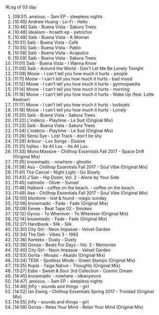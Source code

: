 #Log of 03 day

1. [09:51] .anxious. - 3am EP - sleepless nights
1. [10:45] Andrew Huang - Lo-Fi - Hello
1. [10:46] Saib - Buena Vista - Sakura Trees
1. [10:48] idealism - hiraeth ep - petrichor
1. [10:49] Saib - Buena Vista - A Woman
1. [10:51] Saib - Buena Vista - Café
1. [10:55] Saib - Buena Vista - Pablo
1. [10:58] Saib - Buena Vista - Acapulco
1. [10:59] Saib - Buena Vista - Sakura Trees
1. [11:01] Saib - Buena Vista - I Wanna Know
1. [11:06] Saib - Around the World - Don't Let Me Be Lonely Tonight
1. [11:09] Moow - I can't tell you how much it hurts - people
1. [11:11] Moow - I can't tell you how much it hurts - bad mood
1. [11:12] Moow - I can't tell you how much it hurts - gymnopaedia
1. [11:14] Moow - I can't tell you how much it hurts - morning
1. [11:16] Moow - I can't tell you how much it hurts - Wake Up (feat. Lotte Kestner)
1. [11:17] Moow - I can't tell you how much it hurts - luvboats
1. [11:18] Moow - I can't tell you how much it hurts - Lonely
1. [11:20] Saib - Buena Vista - Sakura Trees
1. [11:22] L'indécis - Playtime - Le Sud (Original Mix)
1. [11:23] Saib - Buena Vista - Sakura Trees
1. [11:24] L'indécis - Playtime - Le Sud (Original Mix)
1. [11:26] Sensi Sye - Lost Track - don't be shy
1. [11:29] Arbour - Luv Songs - Elusive
1. [11:31] fujitsu - Its All Luv. - Its All Luv.
1. [11:33] Mono:Massive - Chillhop Essentials Fall 2017 - Space Drift (Original Mix)
1. [11:35] knowmadic - nowhere - ghostin
1. [11:38] Aso - Chillhop Essentials Fall 2017 - Soul Vibe (Original Mix)
1. [11:41] The Cancel - Night Light - Go Slowly
1. [11:43] J'San - Hip Dozer, Vol. 2 - Alone by Your Side
1. [11:45] oatmello - Oliver - Sunset
1. [11:46] Halberd - coffee on the beach. - coffee on the beach.
1. [11:49] Aso - Chillhop Essentials Fall 2017 - Soul Vibe (Original Mix)
1. [12:00] bluntone - lost & found - magic sunday
1. [12:06] knowmadic - Fade - Fade (Original Mix)
1. [12:09] Eevee - Beat Tape 02 - Smokes
1. [12:12] Gyvus - To Wherever - To Wherever (Original Mix)
1. [12:14] knowmadic - Fade - Fade (Original Mix)
1. [12:27] Handbook - Silk - Silk
1. [12:30] City Girl - Neon Impasse - Velvet Garden
1. [12:34] The Deli - Vibes 3 - 1993
1. [12:36] Konteks - Dusty - Dusty
1. [12:38] Gonza - Beats For Days - Vol. 3 - Memories
1. [12:40] City Girl - Neon Impasse - Velvet Garden
1. [12:53] Gorila - Mosaic - Akaido (Original Mix)
1. [13:24] TESK - Spotless Minds - Green Stamps (Original Mix)
1. [13:25] Kupla - Taiga Native - Thoughts (Original Mix)
1. [13:27] Esbe - Sweet & Sour 3rd Collection - Cosmic Dream
1. [14:45] knowmadic - nowhere - idkanymore
1. [14:47] .anxious. - 3am EP - sleepless nights
1. [14:49] jhfly - sounds and things - girl
1. [14:52] Ian Ewing - Chillhop Essentials Spring 2017 - Trinidad (Original Mix)
1. [14:55] jhfly - sounds and things - girl
1. [14:58] Gonza - Relax Your Mind - Relax Your Mind (Original Mix)
